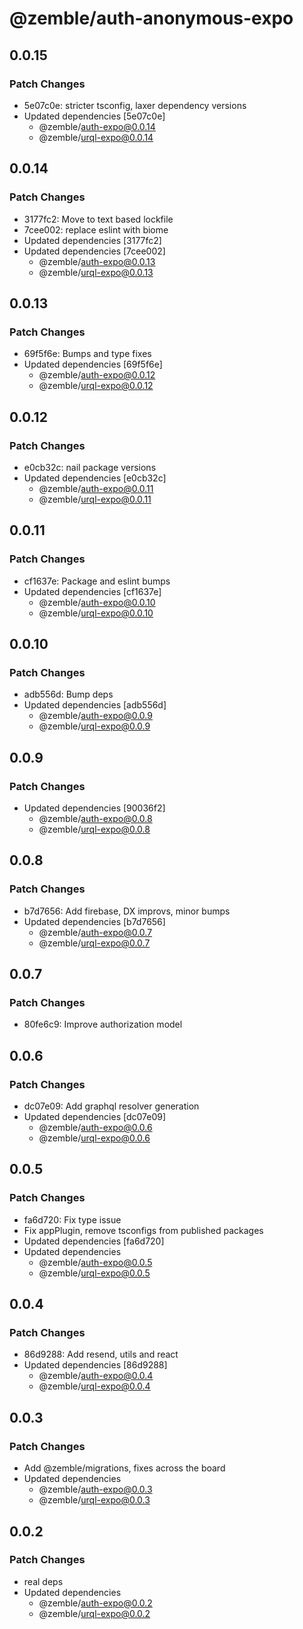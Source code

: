 # @zemble/auth-anonymous-expo

## 0.0.15

### Patch Changes

- 5e07c0e: stricter tsconfig, laxer dependency versions
- Updated dependencies [5e07c0e]
  - @zemble/auth-expo@0.0.14
  - @zemble/urql-expo@0.0.14

## 0.0.14

### Patch Changes

- 3177fc2: Move to text based lockfile
- 7cee002: replace eslint with biome
- Updated dependencies [3177fc2]
- Updated dependencies [7cee002]
  - @zemble/auth-expo@0.0.13
  - @zemble/urql-expo@0.0.13

## 0.0.13

### Patch Changes

- 69f5f6e: Bumps and type fixes
- Updated dependencies [69f5f6e]
  - @zemble/auth-expo@0.0.12
  - @zemble/urql-expo@0.0.12

## 0.0.12

### Patch Changes

- e0cb32c: nail package versions
- Updated dependencies [e0cb32c]
  - @zemble/auth-expo@0.0.11
  - @zemble/urql-expo@0.0.11

## 0.0.11

### Patch Changes

- cf1637e: Package and eslint bumps
- Updated dependencies [cf1637e]
  - @zemble/auth-expo@0.0.10
  - @zemble/urql-expo@0.0.10

## 0.0.10

### Patch Changes

- adb556d: Bump deps
- Updated dependencies [adb556d]
  - @zemble/auth-expo@0.0.9
  - @zemble/urql-expo@0.0.9

## 0.0.9

### Patch Changes

- Updated dependencies [90036f2]
  - @zemble/auth-expo@0.0.8
  - @zemble/urql-expo@0.0.8

## 0.0.8

### Patch Changes

- b7d7656: Add firebase, DX improvs, minor bumps
- Updated dependencies [b7d7656]
  - @zemble/auth-expo@0.0.7
  - @zemble/urql-expo@0.0.7

## 0.0.7

### Patch Changes

- 80fe6c9: Improve authorization model

## 0.0.6

### Patch Changes

- dc07e09: Add graphql resolver generation
- Updated dependencies [dc07e09]
  - @zemble/auth-expo@0.0.6
  - @zemble/urql-expo@0.0.6

## 0.0.5

### Patch Changes

- fa6d720: Fix type issue
- Fix appPlugin, remove tsconfigs from published packages
- Updated dependencies [fa6d720]
- Updated dependencies
  - @zemble/auth-expo@0.0.5
  - @zemble/urql-expo@0.0.5

## 0.0.4

### Patch Changes

- 86d9288: Add resend, utils and react
- Updated dependencies [86d9288]
  - @zemble/auth-expo@0.0.4
  - @zemble/urql-expo@0.0.4

## 0.0.3

### Patch Changes

- Add @zemble/migrations, fixes across the board
- Updated dependencies
  - @zemble/auth-expo@0.0.3
  - @zemble/urql-expo@0.0.3

## 0.0.2

### Patch Changes

- real deps
- Updated dependencies
  - @zemble/auth-expo@0.0.2
  - @zemble/urql-expo@0.0.2
